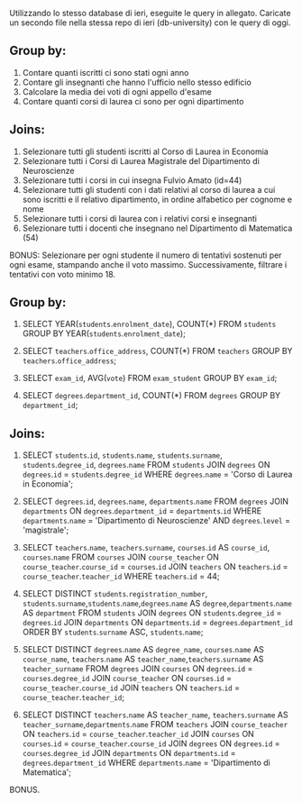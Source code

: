 Utilizzando lo stesso database di ieri, eseguite le query in allegato.
Caricate un secondo file nella stessa repo di ieri (db-university) con le query di oggi.


## Group by:
1. Contare quanti iscritti ci sono stati ogni anno
2. Contare gli insegnanti che hanno l'ufficio nello stesso edificio
3. Calcolare la media dei voti di ogni appello d'esame
4. Contare quanti corsi di laurea ci sono per ogni dipartimento


## Joins:
1. Selezionare tutti gli studenti iscritti al Corso di Laurea in Economia
2. Selezionare tutti i Corsi di Laurea Magistrale del Dipartimento di Neuroscienze
3. Selezionare tutti i corsi in cui insegna Fulvio Amato (id=44)
4. Selezionare tutti gli studenti con i dati relativi al corso di laurea a cui sono iscritti e il relativo dipartimento, in ordine alfabetico per cognome e nome
5. Selezionare tutti i corsi di laurea con i relativi corsi e insegnanti
6. Selezionare tutti i docenti che insegnano nel Dipartimento di Matematica (54)


BONUS: Selezionare per ogni studente il numero di tentativi sostenuti per ogni esame, stampando anche il voto massimo. Successivamente, filtrare i tentativi con voto minimo 18.


## Group by:

1. SELECT YEAR(`students`.`enrolment_date`), COUNT(*)
    FROM `students`
    GROUP BY YEAR(`students`.`enrolment_date`);

2. SELECT `teachers`.`office_address`, COUNT(*)
    FROM `teachers`
    GROUP BY `teachers`.`office_address`;

3. SELECT `exam_id`, AVG(`vote`)
    FROM `exam_student`
    GROUP BY `exam_id`; 

4. SELECT `degrees`.`department_id`, COUNT(*)
    FROM `degrees`
    GROUP BY `department_id`;


## Joins:

1. SELECT `students`.`id`, `students`.`name`, `students`.`surname`, `students`.`degree_id`, `degrees`.`name`
FROM `students`
JOIN `degrees` ON `degrees`.`id` = `students`.`degree_id`
WHERE `degrees`.`name` = 'Corso di Laurea in Economia';

2. SELECT `degrees`.`id`, `degrees`.`name`, `departments`.`name`
FROM `degrees`
JOIN `departments` ON `degrees`.`department_id` = `departments`.`id`
WHERE `departments`.`name` = 'Dipartimento di Neuroscienze' AND `degrees`.`level` = 'magistrale';

3. SELECT `teachers`.`name`, `teachers`.`surname`, `courses`.`id` AS `course_id`, `courses`.`name`
    FROM `courses`
    JOIN `course_teacher` ON `course_teacher`.`course_id` = `courses`.`id`
    JOIN `teachers` ON `teachers`.`id` = `course_teacher`.`teacher_id`
    WHERE `teachers`.`id` = 44;

4. SELECT DISTINCT `students`.`registration_number`, `students`.`surname`,`students`.`name`,`degrees`.`name` AS `degree`,`departments`.`name` AS `department`
FROM `students`
JOIN `degrees` ON `students`.`degree_id` = `degrees`.`id`
JOIN `departments` ON `departments`.`id` = `degrees`.`department_id`
ORDER BY `students`.`surname` ASC, `students`.`name`;

5. SELECT DISTINCT `degrees`.`name` AS `degree_name`, `courses`.`name` AS `course_name`, `teachers`.`name` AS `teacher_name`,`teachers`.`surname` AS `teacher_surname`
FROM `degrees`
JOIN `courses` ON `degrees`.`id` = `courses`.`degree_id`
JOIN `course_teacher` ON `courses`.`id` = `course_teacher`.`course_id`
JOIN `teachers` ON `teachers`.`id` = `course_teacher`.`teacher_id`;

6. SELECT DISTINCT `teachers`.`name` AS `teacher_name`, `teachers`.`surname` AS `teacher_surname`,`departments`.`name`
FROM `teachers`
JOIN `course_teacher` ON `teachers`.`id` = `course_teacher`.`teacher_id`
JOIN `courses` ON `courses`.`id` = `course_teacher`.`course_id`
JOIN `degrees` ON `degrees`.`id` = `courses`.`degree_id`
JOIN `departments` ON `departments`.`id` = `degrees`.`department_id`
WHERE `departments`.`name` = 'Dipartimento di Matematica';

BONUS. 
